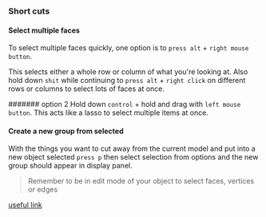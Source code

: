 ### Short cuts

#### Select multiple faces
To select multiple faces quickly, one option is to `press alt` + `right mouse button`.

This selects either a whole row or column of what you're looking at. Also hold down `shit` while continuing to `press alt` + `right click` on different rows or columns to select lots of faces at once.

####### option 2
Hold down `control` + hold and drag with `left mouse button`. This acts like a lasso to select multiple items at once.

#### Create a new group from selected
With the things you want to cut away from the current model and put into a new object selected `press p` then select selection from options and the new group should appear in display panel.

> Remember to be in edit mode of your object to select faces, vertices or edges

[useful link](http://blender.stackexchange.com/questions/6184/splitting-pieces-of-a-mesh-into-a-new-object)

